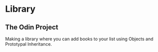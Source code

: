 # Library
## The Odin Project

Making a library where you can add books to your list using Objects and Prototypal Inheritance.
